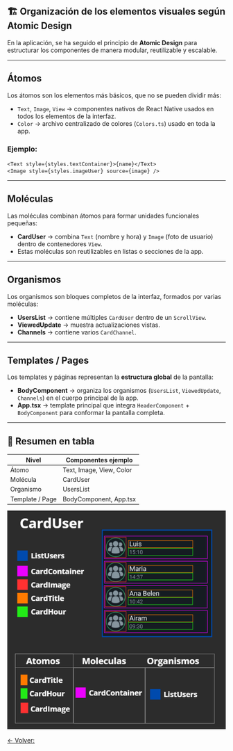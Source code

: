 ## 🏗️ Organización de los elementos visuales según Atomic Design

En la aplicación, se ha seguido el principio de **Atomic Design** para estructurar los componentes de manera modular, reutilizable y escalable.

---

## Átomos

Los átomos son los elementos más básicos, que no se pueden dividir más:

- `Text`, `Image`, `View` → componentes nativos de React Native usados en todos los elementos de la interfaz.
- `Color` → archivo centralizado de colores (`Colors.ts`) usado en toda la app.

### Ejemplo:

```tsx
<Text style={styles.textContainer}>{name}</Text>
<Image style={styles.imageUser} source={image} />
```

---

## Moléculas

Las moléculas combinan átomos para formar unidades funcionales pequeñas:

- **CardUser** → combina `Text` (nombre y hora) y `Image` (foto de usuario) dentro de contenedores `View`.
- Estas moléculas son reutilizables en listas o secciones de la app.

---

## Organismos

Los organismos son bloques completos de la interfaz, formados por varias moléculas:

- **UsersList** → contiene múltiples `CardUser` dentro de un `ScrollView`.
- **ViewedUpdate** → muestra actualizaciones vistas.
- **Channels** → contiene varios `CardChannel`.

---

## Templates / Pages

Los templates y páginas representan la **estructura global** de la pantalla:

- **BodyComponent** → organiza los organismos (`UsersList`, `ViewedUpdate`, `Channels`) en el cuerpo principal de la app.
- **App.tsx** → template principal que integra `HeaderComponent` + `BodyComponent` para conformar la pantalla completa.

---

## 🧩 Resumen en tabla

| Nivel           | Componentes ejemplo      |
| --------------- | ------------------------ |
| Átomo           | Text, Image, View, Color |
| Molécula        | CardUser                 |
| Organismo       | UsersList                |
| Template / Page | BodyComponent, App.tsx   |

![componente destrucutrado](./images/componente_destructurado.png)

[<- Volver: ](../README.md)
